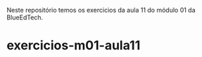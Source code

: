 Neste repositório temos os exercicios da aula 11 do módulo 01 da BlueEdTech.
# exercicios-m01-aula11
